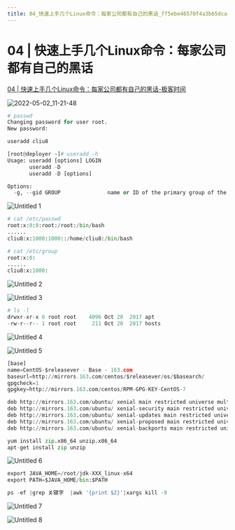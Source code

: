 ```yaml
---
title: 04_快速上手几个Linux命令：每家公司都有自己的黑话_ff5ebe46570f4a3bb5dca4900294aa5b
---
```


# 04 | 快速上手几个Linux命令：每家公司都有自己的黑话

[04 | 快速上手几个Linux命令：每家公司都有自己的黑话-极客时间](https://time.geekbang.org/column/article/88761)

![2022-05-02_11-21-48](assets/2022-05-02_11-21-48.png)

```python
# passwd
Changing password for user root.
New password:
```

```python
useradd cliu8
```

```python
[root@deployer ~]# useradd -h
Usage: useradd [options] LOGIN
       useradd -D
       useradd -D [options]

Options:
  -g, --gid GROUP               name or ID of the primary group of the new account
```

![Untitled 1](assets/0ea9a219a85a2fa4dc45ebb2ae80271d.png)

```python
# cat /etc/passwd
root:x:0:0:root:/root:/bin/bash
......
cliu8:x:1000:1000::/home/cliu8:/bin/bash

# cat /etc/group
root:x:0:
......
cliu8:x:1000:
```

![Untitled 2](assets/6f63ad00b4c0606471d04907419c6db8.png)

![Untitled 3](assets/77154fee5f1fd4334738c5628d5531ee.png)

```python
# ls -l
drwxr-xr-x 6 root root    4096 Oct 20  2017 apt
-rw-r--r-- 1 root root     211 Oct 20  2017 hosts
```

![Untitled 4](assets/69aaa9f2341f32b8acb4c0e99f582177.png)

![Untitled 5](assets/02da1370b9c698e4e713f1d131ca9bba.png)

```python
[base]
name=CentOS-$releasever - Base - 163.com
baseurl=http://mirrors.163.com/centos/$releasever/os/$basearch/
gpgcheck=1
gpgkey=http://mirrors.163.com/centos/RPM-GPG-KEY-CentOS-7
```

```python
deb http://mirrors.163.com/ubuntu/ xenial main restricted universe multiverse
deb http://mirrors.163.com/ubuntu/ xenial-security main restricted universe multiverse
deb http://mirrors.163.com/ubuntu/ xenial-updates main restricted universe multiverse
deb http://mirrors.163.com/ubuntu/ xenial-proposed main restricted universe multiverse
deb http://mirrors.163.com/ubuntu/ xenial-backports main restricted universe multiverse
```

```python
yum install zip.x86_64 unzip.x86_64
apt-get install zip unzip
```

![Untitled 6](assets/c9bcb9c6d7938b77381f91017e8996cc.png)

```python
export JAVA_HOME=/root/jdk-XXX_linux-x64
export PATH=$JAVA_HOME/bin:$PATH
```

```python
ps -ef |grep 关键字  |awk '{print $2}'|xargs kill -9
```

![Untitled 7](assets/c8e8cc67dbcd9eec8c6c4da4bcb280b1.png)

![Untitled 8](assets/25b5dab3916cae1ed30f724d013d91a7.png)